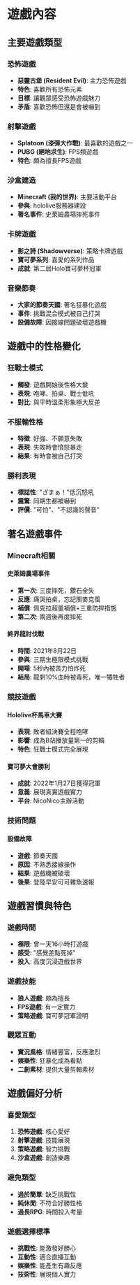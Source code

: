 # 遊戲內容

## 主要遊戲類型
### 恐怖遊戲
- **惡靈古堡 (Resident Evil)**: 主力恐怖遊戲
- **特色**: 喜歡所有恐怖元素
- **目標**: 讓觀眾感受恐怖遊戲魅力
- **矛盾**: 喜歡恐怖但還是會被嚇到

### 射擊遊戲
- **Splatoon (漆彈大作戰)**: 最喜歡的遊戲之一
- **PUBG (絕地求生)**: FPS類遊戲
- **特色**: 頗為擅長FPS遊戲

### 沙盒建造
- **Minecraft (我的世界)**: 主要活動平台
- **參與**: hololive服務器建設
- **著名事件**: 史萊姆農場摔死事件

### 卡牌遊戲
- **影之詩 (Shadowverse)**: 策略卡牌遊戲
- **寶可夢系列**: 喜愛的系列作品
- **成就**: 第二屆Holo寶可夢杯冠軍

### 音樂節奏
- **大家的節奏天國**: 著名狂暴化遊戲
- **事件**: 挑戰混合模式被自己打哭
- **設備故障**: 因接線問題破壞遊戲機

## 遊戲中的性格變化
### 狂戰士模式
- **觸發**: 遊戲開始後性格大變
- **表現**: 咆哮、拍桌、戰士低吼
- **對比**: 與平時溫柔形象極大反差

### 不服輸性格
- **特徵**: 好強、不願意失敗
- **表現**: 失敗時會憤怒暴走
- **結果**: 有時會被自己打哭

### 勝利表現
- **標誌性**: "ざまぁ！"低沉怒吼
- **震驚**: 同期生都被嚇到
- **評價**: "可怕"、"不認識的聲音"

## 著名遊戲事件
### Minecraft相關
#### 史萊姆農場事件
- **第一次**: 三度摔死，鑽石全失
- **反應**: 痛哭拍桌，忘記關麥克風
- **補償**: 佩克拉超量補償+三重防摔措施
- **第二次**: 兩週後再度摔死

#### 終界龍討伐戰
- **時間**: 2021年8月22日
- **參與**: 三期生極限模式挑戰
- **開場**: 5秒內被苦力怕炸死
- **結局**: 龍剩10%血時被毒死，唯一犧牲者

### 競技遊戲
#### Hololive杯馬車大賽
- **表現**: 敗者組決賽全程咆哮
- **影響**: 成為B站播放量第一的剪輯
- **特色**: 狂戰士模式完全展現

#### 寶可夢大會勝利
- **成就**: 2022年1月27日獲得冠軍
- **意義**: 展現真實遊戲實力
- **平台**: NicoNico主辦活動

### 技術問題
#### 設備故障
- **遊戲**: 節奏天國
- **原因**: 不熟悉接線操作
- **結果**: 遊戲機被破壞
- **後果**: 登陸早安可可雜魚速報

## 遊戲習慣與特色
### 遊戲時間
- **極限**: 曾一天16小時打遊戲
- **感受**: "感覺差點死掉"
- **投入**: 高度沉浸遊戲世界

### 遊戲技能
- **狼人遊戲**: 頗為擅長
- **FPS遊戲**: 有一定實力
- **策略遊戲**: 寶可夢冠軍證明

### 觀眾互動
- **實況風格**: 情緒豐富，反應激烈
- **娛樂性**: 狂暴化成為看點
- **二創素材**: 提供大量剪輯素材

## 遊戲偏好分析
### 喜愛類型
1. **恐怖遊戲**: 核心愛好
2. **射擊遊戲**: 技能展現
3. **策略遊戲**: 智力挑戰
4. **沙盒遊戲**: 創造樂趣

### 避免類型
- **過於簡單**: 缺乏挑戰性
- **純休閒**: 不符合好勝性格
- **過長RPG**: 時間投入考量

### 遊戲選擇標準
- **挑戰性**: 能激發好勝心
- **互動性**: 適合直播互動
- **娛樂性**: 能產生有趣反應
- **技術性**: 展現個人實力